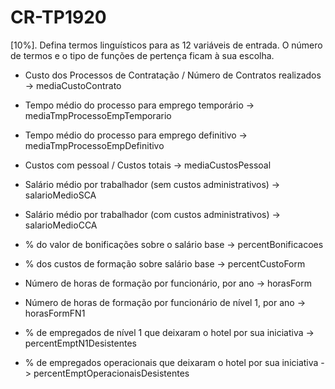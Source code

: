 # CR-TP1920

[10%]. Defina termos linguísticos para as 12 variáveis de entrada. O número de
termos e o tipo de funções de pertença ficam à sua escolha.

- Custo dos Processos de Contratação / Número de Contratos realizados -> mediaCustoContrato

- Tempo médio do processo para emprego temporário -> mediaTmpProcessoEmpTemporario

- Tempo médio do processo para emprego definitivo -> mediaTmpProcessoEmpDefinitivo

- Custos com pessoal / Custos totais -> mediaCustosPessoal

- Salário médio por trabalhador (sem custos administrativos) -> salarioMedioSCA

- Salário médio por trabalhador (com custos administrativos) -> salarioMedioCCA

- % do valor de bonificações sobre o salário base -> percentBonificacoes

- % dos custos de formação sobre salário base -> percentCustoForm

- Número de horas de formação por funcionário, por ano -> horasForm

- Número de horas de formação por funcionário de nível 1, por ano -> horasFormFN1

- % de empregados de nível 1 que deixaram o hotel por sua iniciativa -> percentEmptN1Desistentes

- % de empregados operacionais que deixaram o hotel por sua iniciativa -> percentEmptOperacionaisDesistentes


